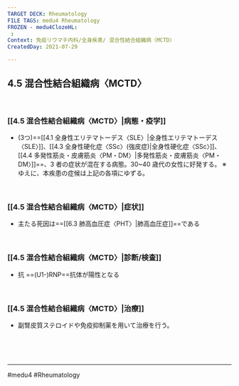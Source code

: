 ```yaml
---
TARGET DECK: Rheumatology
FILE TAGS: medu4 Rheumatology
FROZEN - medu4ClozeHL:
 : 
Context: 免疫リウマチ内科/全身疾患/ 混合性結合組織病〈MCTD〉
CreatedDay: 2021-07-29

---
```


## 4.5 混合性結合組織病〈MCTD〉

<br>

### [[4.5 混合性結合組織病〈MCTD〉|病態・疫学]]
* (3つ)==[[4.1 全身性エリテマトーデス〈SLE〉|全身性エリテマトーデス〈SLE〉]]、[[4.3 全身性硬化症〈SSc〉(強皮症)|全身性硬化症〈SSc〉]]、[[4.4 多発性筋炎・皮膚筋炎〈PM・DM〉|多発性筋炎・皮膚筋炎〈PM・DM〉]]==、3 者の症状が混在する病態。30~40 歳代の女性に好発する。
 ※ゆえに、本疾患の症候は上記の各項にゆずる。
<!--ID: 1627801028183-->


<br>

### [[4.5 混合性結合組織病〈MCTD〉|症状]]
* 主たる死因は==[[6.3 肺高血圧症〈PHT〉|肺高血圧症]]==である
<!--ID: 1627801028188-->


<br>

### [[4.5 混合性結合組織病〈MCTD〉|診断/検査]]
* 抗 ==(U1-)RNP==抗体が陽性となる
<!--ID: 1627801028195-->


<br>

### [[4.5 混合性結合組織病〈MCTD〉|治療]]
* 副腎皮質ステロイドや免疫抑制薬を用いて治療を行う。

<br><br><br>

---
#medu4 #Rheumatology 

